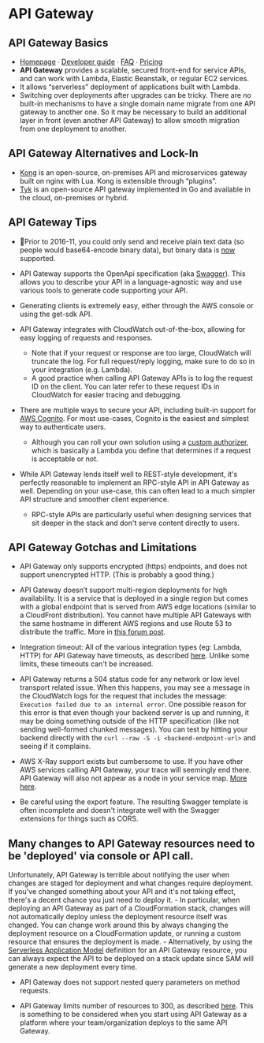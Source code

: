 # API Gateway

## API Gateway Basics

-	[Homepage](https://aws.amazon.com/api-gateway/) ∙ [Developer guide](http://docs.aws.amazon.com/apigateway/latest/developerguide/) ∙ [FAQ](https://aws.amazon.com/api-gateway/faqs/) ∙ [Pricing](https://aws.amazon.com/api-gateway/pricing/)
-	**API Gateway** provides a scalable, secured front-end for service APIs, and can work with Lambda, Elastic Beanstalk, or regular EC2 services.
-	It allows “serverless” deployment of applications built with Lambda.
-	Switching over deployments after upgrades can be tricky. 
There are no built-in mechanisms to have a single domain name migrate from one API gateway to another one. 
So it may be necessary to build an additional layer in front (even another API Gateway) to allow smooth migration from one deployment to another.

## API Gateway Alternatives and Lock-In

- [Kong](https://getkong.org) is an open-source, on-premises API and microservices gateway built on nginx with Lua. 
Kong is extensible through “plugins”.
- [Tyk](https://tyk.io) is an open-source API gateway implemented in Go and available in the cloud, on-premises or hybrid.

## API Gateway Tips

-	🔹Prior to 2016-11, you could only send and receive plain text data (so people would base64-encode binary data), 
but binary data is [now](https://aws.amazon.com/about-aws/whats-new/2016/11/binary-data-now-supported-by-api-gateway/) supported.

-	API Gateway supports the OpenApi specification (aka [Swagger](https://swagger.io/)). 
This allows you to describe your API in a language-agnostic way and use various tools to generate code supporting your API.

-	Generating clients is extremely easy, either through the AWS console or using the get-sdk API.

-	API Gateway integrates with CloudWatch out-of-the-box, allowing for easy logging of requests and responses.
	-	Note that if your request or response are too large, CloudWatch will truncate the log. 
	For full request/reply logging, make sure to do so in your integration (e.g. Lambda).
	-	A good practice when calling API Gateway APIs is to log the request ID on the client. 
	You can later refer to these request IDs in CloudWatch for easier tracing and debugging.
	
-	There are multiple ways to secure your API, including built-in support for [AWS Cognito](http://docs.aws.amazon.com/apigateway/latest/developerguide/apigateway-integrate-with-cognito.html). 
For most use-cases, Cognito is the easiest and simplest way to authenticate users.
	-	Although you can roll your own solution using a [custom authorizer](http://docs.aws.amazon.com/apigateway/latest/developerguide/use-custom-authorizer.html), 
	which is basically a Lambda you define that determines if a request is acceptable or not.
	
-	While API Gateway lends itself well to REST-style development, it's perfectly reasonable to implement an RPC-style API in API Gateway as well. Depending on your use-case, this can often lead to a much simpler API structure and smoother client experience.
	-	RPC-style APIs are particularly useful when designing services that sit deeper in the stack and don't serve content directly to users.


## API Gateway Gotchas and Limitations

- API Gateway only supports encrypted (https) endpoints, 
and does not support unencrypted HTTP. (This is probably a good thing.)

- API Gateway doesn’t support multi-region deployments for high availability. 
It is a service that is deployed in a single region but comes with a global endpoint that is served from AWS edge locations (similar to a CloudFront distribution). 
You cannot have multiple API Gateways with the same hostname in different AWS regions and use Route 53 to distribute the traffic. 
More in [this forum post](https://forums.aws.amazon.com/thread.jspa?messageID=735342&#735342).

- Integration timeout: 
All of the various integration types (eg: Lambda, HTTP) for API Gateway have timeouts, 
as described [here](http://docs.aws.amazon.com/apigateway/latest/developerguide/limits.html#api-gateway-limits). 
Unlike some limits, these timeouts can't be increased.

- API Gateway returns a 504 status code for any network or low level transport related issue. 
When this happens, you may see a message in the CloudWatch logs for the request that includes the message: `Execution failed due to an internal error`. 
One possible reason for this error is that even though your backend server is up and running, 
it may be doing something outside of the HTTP specification (like not sending well-formed chunked messages). 
You can test by hitting your backend directly with the `curl --raw -S -i <backend-endpoint-url>` and seeing if it complains.

- AWS X-Ray support exists but cumbersome to use. 
If you have other AWS services calling API Gateway, your trace will seemingly end there. 
API Gateway will also not appear as a node in your service map. [More here](http://docs.aws.amazon.com/xray/latest/devguide/xray-services-apigateway.html).

- Be careful using the export feature. 
The resulting Swagger template is often incomplete and doesn't integrate well with the Swagger extensions for things such as CORS.

## Many changes to API Gateway resources need to be 'deployed' via console or API call. 

Unfortunately, API Gateway is terrible about notifying the user when changes are staged for deployment and what changes require deployment. 
If you've changed something about your API and it's not taking effect, there's a decent chance you just need to deploy it.
	-	In particular, when deploying an API Gateway as part of a CloudFormation stack, changes will not automatically deploy unless the deployment resource itself was changed. You can change work around this by always changing the deployment resource on a CloudFormation update, or running a custom resource that ensures the deployment is made.
	-	Alternatively, by using the [Serverless Application Model](https://github.com/awslabs/serverless-application-model) definition for an API Gateway resource, you can always expect the API to be deployed on a stack update since SAM will generate a new deployment every time.
	
- API Gateway does not support nested query parameters on method requests.

- API Gateway limits number of resources to 300, as described [here](http://docs.aws.amazon.com/apigateway/latest/developerguide/limits.html#api-gateway-limits). 
This is something to be considered when you start using API Gateway as a platform 
where your team/organization deploys to the same API Gateway.

